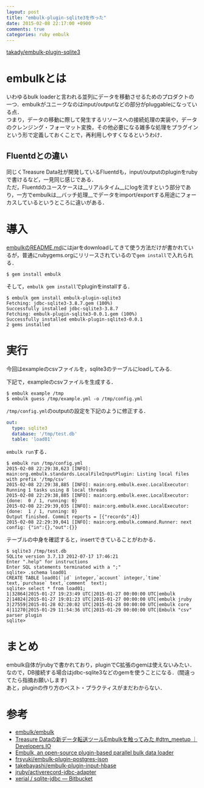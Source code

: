 ```yaml
---
layout: post
title: "embulk-plugin-sqlite3を作った"
date: 2015-02-08 22:17:00 +0900
comments: true
categories: ruby embulk
---
```


[takady/embulk-plugin-sqlite3](https://github.com/takady/embulk-plugin-sqlite3)

# embulkとは
いわゆるbulk loaderと言われる並列にデータを移動させるためのプロダクトの一つ．embulkがユニークなのはinput/outputなどの部分がpluggableになっている点．  
つまり，データの移動に際して発生するリソースへの接続処理の実装や，データのクレンジング・フォーマット変換，その他必要になる雑多な処理をプラグインという形で定義しておくことで，再利用しやすくなるというわけ．  

## Fluentdとの違い
同じくTreasure Data社が開発しているFluentdも，input/outputのpluginをrubyで書けるなど，一見同じ感じである．  
ただ，Fluentdのユースケースは__リアルタイム__にlogを流すという部分であり，一方でembulkは__バッチ処理__でデータをimport/exportする用途にフォーカスしているというところに違いがある．  

# 導入
[embulkのREADME.md](https://github.com/embulk/embulk)にはjarをdownloadしてきて使う方法だけが書かれているが，普通にrubygems.orgにリリースされているので`gem install`で入れられる．

    $ gem install embulk

そして，`embulk gem install`でpluginをinstallする．

    $ embulk gem install embulk-plugin-sqlite3
    Fetching: jdbc-sqlite3-3.8.7.gem (100%)
    Successfully installed jdbc-sqlite3-3.8.7
    Fetching: embulk-plugin-sqlite3-0.0.1.gem (100%)
    Successfully installed embulk-plugin-sqlite3-0.0.1
    2 gems installed

# 実行
今回はexampleのcsvファイルを，sqlite3のテーブルにloadしてみる.

下記で，exampleのcsvファイルを生成する．

    $ embulk example /tmp
    $ embulk guess /tmp/example.yml -o /tmp/config.yml

`/tmp/config.yml`のoutputの設定を下記のように修正する．

```yaml
out:
  type: sqlite3
  database: '/tmp/test.db'
  table: 'load01'
```

`embulk run`する．

    $ embulk run /tmp/config.yml
    2015-02-08 22:29:38,623 [INFO]: main:org.embulk.standards.LocalFileInputPlugin: Listing local files with prefix '/tmp/csv'
    2015-02-08 22:29:38,885 [INFO]: main:org.embulk.exec.LocalExecutor: Running 1 tasks using 8 local threads
    2015-02-08 22:29:38,885 [INFO]: main:org.embulk.exec.LocalExecutor: {done:  0 / 1, running: 0}
    2015-02-08 22:29:39,035 [INFO]: main:org.embulk.exec.LocalExecutor: {done:  1 / 1, running: 0}
    Output finished. Commit reports = [{"records":4}]
    2015-02-08 22:29:39,041 [INFO]: main:org.embulk.command.Runner: next config: {"in":{},"out":{}}

テーブルの中身を確認すると，insertできていることがわかる．

    $ sqlite3 /tmp/test.db
    SQLite version 3.7.13 2012-07-17 17:46:21
    Enter ".help" for instructions
    Enter SQL statements terminated with a ";"
    sqlite> .schema load01
    CREATE TABLE load01(`id` integer,`account` integer,`time` text,`purchase` text,`comment` text);
    sqlite> select * from load01;
    1|32864|2015-01-27 19:23:49 UTC|2015-01-27 00:00:00 UTC|embulk
    2|14824|2015-01-27 19:01:23 UTC|2015-01-27 00:00:00 UTC|embulk jruby
    3|27559|2015-01-28 02:20:02 UTC|2015-01-28 00:00:00 UTC|embulk core
    4|11270|2015-01-29 11:54:36 UTC|2015-01-29 00:00:00 UTC|Embulk "csv" parser plugin
    sqlite>

# まとめ
embulk自体がjrubyで書かれており，pluginでC拡張のgemは使えないみたい．  
なので，DB接続する場合はjdbc-sqlite3などのgemを使うことになる．(間違ってたら指摘お願いします)  
あと，pluginの作り方のベスト・プラクティスがまだわからない．  

# 参考
- [embulk/embulk](https://github.com/embulk/embulk)
- [Treasure Dataの新データ転送ツールEmbulkを触ってみた #dtm_meetup ｜ Developers.IO](http://dev.classmethod.jp/tool/embulk-ataglance/)
- [Embulk, an open-source plugin-based parallel bulk data loader](http://www.slideshare.net/frsyuki/embuk-making-data-integration-works-relaxed)
- [frsyuki/embulk-plugin-postgres-json](https://github.com/frsyuki/embulk-plugin-postgres-json)
- [takebayashi/embulk-plugin-input-hbase](https://github.com/takebayashi/embulk-plugin-input-hbase)
- [jruby/activerecord-jdbc-adapter](https://github.com/jruby/activerecord-jdbc-adapter)
- [xerial / sqlite-jdbc — Bitbucket](https://bitbucket.org/xerial/sqlite-jdbc/overview)
